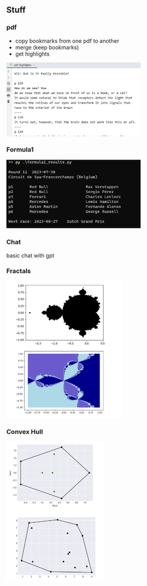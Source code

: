 ## Stuff

### pdf 

- copy bookmarks from one pdf to another
- merge (keep bookmarks)
- get highlights

<img alt="" src="pics/pdf_highlights.png" style="width: 22rem">

### Formula1

<img alt="f1" src="pics/formula1_table.png" style="width: 22rem">

### Chat

basic chat with gpt

### Fractals

<img alt="" src="pics/fractals.png" style="width: 19rem" >

### Convex Hull

<img alt="" src="pics/convex_hull.png" style="width: 16rem" >